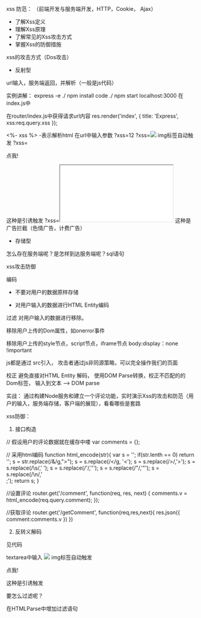 

xss 防范：
（前端开发与服务端开发，HTTP，Cookie， Ajax）

- 了解Xss定义
- 理解Xss原理
- 了解常见的Xss攻击方式
- 掌握Xss的防御措施

xss的攻击方式（Dos攻击）

- 反射型

url输入，服务端返回，并解析（一般是js代码）

 实例讲解：
 express -e ./
 npm install
 code ./
 npm start
 localhost:3000
在 index.js中

在router/index.js中获得请求url内容
res.render('index', { title: 'Express', xss:req.query.xss });

<%- xss %> -表示解析html
在url中输入参数 ?xss=12
?xss=<img src="null" onerror="alert(1)" />  img标签自动触发
?xss=<p onclick="alert('点我')">点我!</p>   这种是引诱触发
?xss=<iframe src="//baidu.com/t.html"></iframe> 这种是广告拦截（色情广告，计费广告）
- 存储型

怎么存在服务端呢？是怎样到达服务端呢？sql语句

xss攻击防御

编码
- 不要对用户的数据原样存储

- 对用户输入的数据进行HTML Entity编码

过滤
对用户输入的数据进行移除。

移除用户上传的Dom属性，如onerror事件

移除用户上传的style节点，script节点，iframe节点  body:display：none !important

js都是通过 src引入， 攻击者通过js非同源策略，可以完全操作我们的页面

校正
避免直接对HTML Entity 解码，
使用DOM Parse转换，校正不匹配的的Dom标签， 输入到文本 --> DOM parse

实战：
通过构建Node服务和建立一个评论功能，实时演示Xss的攻击和防范（用户的输入，服务端存储，客户端的展现），看看哪些是套路

xss防御：

1. 接口构造

// 假设用户的评论数据就在缓存中喽
var comments = {};

// 采用html编码
function html_encode(str){
  var s = '';
  if(str.lenth == 0) return '';
  s = str.replace(/&/g,"&gt;");
  s = s.replace(/</g, '&lt;');
  s = s.replace(/>/,'&gt;');
  s = s.replace(/\s/,'&nbsp;');
  s = s.replace(/\'/,'&#39;');
  s = s.replace(/\"/,'&quot;');
  s = s.replace(/\n/,'<br>;');
  return s;
}

//设置评论
router.get('/comment', function(req, res, next) {
  comments.v = html_encode(req.query.comment);
});

//获取评论
router.get('/getComment', function(req,res,next){
  res.json({
      comment:comments.v
  })
})


2. 反转义解码

见代码

textarea中输入
<img src="null" onerror="alert(1)" />  img标签自动触发
<p onclick="alert('点我')">点我!</p>   这种是引诱触发



要怎么过滤呢？

在HTMLParse中增加过滤语句